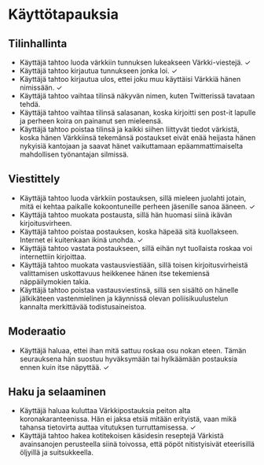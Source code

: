 # Käyttötapauksia

## Tilinhallinta

* Käyttäjä tahtoo luoda värkkiin tunnuksen lukeakseen Värkki-viestejä. ✓
* Käyttäjä tahtoo kirjautua tunnukseen jonka loi. ✓
* Käyttäjä tahtoo kirjautua ulos, ettei joku muu käyttäisi Värkkiä hänen nimissään. ✓
* Käyttäjä tahtoo vaihtaa tilinsä näkyvän nimen, kuten Twitterissä tavataan tehdä.
* Käyttäjä tahtoo vaihtaa tilinsä salasanan, koska kirjoitti sen post-it lapulle ja perheen koira on painanut sen mieleensä.
* Käyttäjä tahtoo poistaa tilinsä ja kaikki siihen liittyvät tiedot värkistä, koska hänen Värkkiinsä tekemänsä postaukset eivät enää heijasta hänen nykyisiä kantojaan ja saavat hänet vaikuttamaan epäammattimaiselta mahdollisen työnantajan silmissä.

## Viestittely

* Käyttäjä tahtoo luoda värkkiin postauksen, sillä mieleen juolahti jotain, mitä ei kehtaa paikalle kokoontuneille perheen jäsenille sanoa ääneen. ✓
* Käyttäjä tahtoo muokata postausta, sillä hän huomasi siinä ikävän kirjoitusvirheen.
* Käyttäjä tahtoo poistaa postauksen, koska häpeää sitä kuollakseen. Internet ei kuitenkaan ikinä unohda. ✓
* Käyttäjä tahtoo vastata postaukseen, sillä eihän nyt tuollaista roskaa voi internettiin kirjoittaa.
* Käyttäjä tahtoo muokata vastausviestiään, sillä toisen kirjoitusvirheistä valittamisen uskottavuus heikkenee hänen itse tekemiensä näppäilymokien takia.
* Käyttäjä tahtoo poistaa vastausviestinsä, sillä sen sisältö on hänelle jälkikäteen vastenmielinen ja käynnissä olevan poliisikuulustelun kannalta merkittävää todistusaineistoa.

## Moderaatio

* Käyttäjä haluaa, ettei ihan mitä sattuu roskaa osu nokan eteen. Tämän seurauksena hän suostuu hyväksymään tai hylkäämään postauksia ennen kuin itse näpyttää. ✓

## Haku ja selaaminen

* Käyttäjä haluaa kuluttaa Värkkipostauksia peiton alta koronakaranteenissa. Hän ei jaksa etsiä mitään erityistä, vaan mikä tahansa tietovirta auttaa vitutuksen turruttamisessa. ✓
* Käyttäjä tahtoo hakea kotitekoisen käsidesin reseptejä Värkistä avainsanojen perusteella siinä toivossa, että pöpöt nitistyisivät eteerisillä öljyillä ja suitsukkeella.
